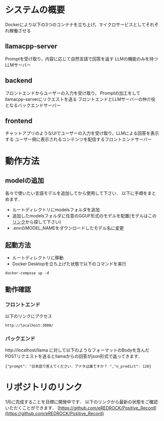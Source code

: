 # システムの概要
Dockerにより以下の3つのコンテナを立ち上げ，マイクロサービスとしてそれぞれ稼働させる
## llamacpp-server
Promptを受け取り，内容に応じて自然言語で回答を返す 
LLMの機能のみを持つLLMサーバー
## backend
フロントエンドからユーザーの入力を受け取り， Promptの加工をしてllamacpp-serverにリクエストを送る 
フロントエンドとLLMサーバーの仲介役となるバックエンドサーバー
## frontend
チャットアプリのようなUIでユーザーの入力を受け取り，LLMによる回答を表示する 
ユーザー側に表示されるコンテンツを配信するフロントエンドサーバー


# 動作方法
## modelの追加
各々で使いたい言語モデルを追加してから使用して下さい．
以下に手順をまとめます．

- ルートディレクトリにmodelsフォルダを追加
- 追加したmodelsフォルダに任意のGGUF形式のモデルを配置(モデルはこの[リンク](https://huggingface.co/TheBloke)から探して下さい)
- .envのMODEL_NAMEをダウンロードしたモデル名に変更
## 起動方法
- ルートディレクトリに移動
- Docker Desktopを立ち上げた状態で以下のコマンドを実行
```
docker-compose up -d
```

## 動作確認

### フロントエンド
以下のリンクにアクセス
```
http://localhost:3000/
```

### バックエンド
http://localhost/llama に対して以下のようなフォーマットのBodyを含んだPOSTリクエストを送るとllamaからの回答がjson形式で返ってきます．
```
{"prompt": "日本語で答えてください．アナタは誰ですか？ ","n_predict": 120}
```
# リポジトリのリンク
1月に完成することを目標に開発中です．
以下のリンクから最新の状態をご確認いただくことができます．
[https://github.com/eREDROCK/Positive_Record](https://github.com/eREDROCK/Positive_Record)
